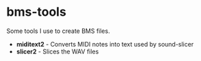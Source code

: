 bms-tools
=========

Some tools I use to create BMS files.

- __miditext2__ - Converts MIDI notes into text used by sound-slicer
- __slicer2__ - Slices the WAV files

